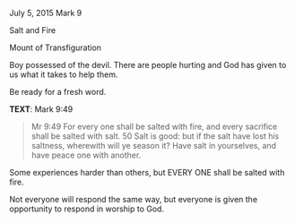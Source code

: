 July 5, 2015
Mark 9

Salt and Fire

Mount of Transfiguration

Boy possessed of the devil. There are people hurting and God has given to us what it takes to help them.

Be ready for a fresh word.

**TEXT**: Mark 9:49

> Mr 9:49 For every one shall be salted with fire, and every sacrifice shall be salted with salt. 50 Salt is good: but if the salt have lost his saltness, wherewith will ye season it? Have salt in yourselves, and have peace one with another.

Some experiences harder than others, but EVERY ONE shall be salted with fire.

Not everyone will respond the same way, but everyone is given the opportunity to respond in worship to God.

